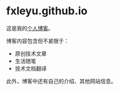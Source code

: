 # fxleyu.github.io


这是我的[个人博客](https://fxleyu.github.io/)。

博客内容包含但不紧限于：
- 原创技术文章
- 生活随笔
- 技术文档翻译

此外，博客中还有自己的介绍、其他网站信息。
